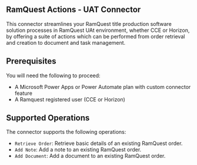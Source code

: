 ## RamQuest Actions - UAT Connector
This connector streamlines your RamQuest title production software solution processes in RamQuest UAt environment, whether CCE or Horizon, by offering a suite of actions which can be performed from order retrieval and creation to document and task management.
## Prerequisites
You will need the following to proceed:
* A Microsoft Power Apps or Power Automate plan with custom connector feature
* A Ramquest registered user (CCE or Horizon)
## Supported Operations
The connector supports the following operations:
* `Retrieve Order`: Retrieve basic details of an existing RamQuest order.
* `Add Note`: Add a note to an existing RamQuest order.
* `Add Document`: Add a document to an existing RamQuest order.
